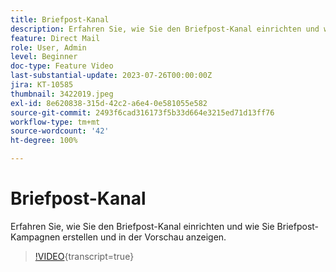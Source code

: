 ```yaml
---
title: Briefpost-Kanal
description: Erfahren Sie, wie Sie den Briefpost-Kanal einrichten und wie Sie Briefpost-Kampagnen erstellen und in der Vorschau anzeigen.
feature: Direct Mail
role: User, Admin
level: Beginner
doc-type: Feature Video
last-substantial-update: 2023-07-26T00:00:00Z
jira: KT-10585
thumbnail: 3422019.jpeg
exl-id: 8e620838-315d-42c2-a6e4-0e581055e582
source-git-commit: 2493f6cad316173f5b33d664e3215ed71d13ff76
workflow-type: tm+mt
source-wordcount: '42'
ht-degree: 100%

---
```


# Briefpost-Kanal

Erfahren Sie, wie Sie den Briefpost-Kanal einrichten und wie Sie Briefpost-Kampagnen erstellen und in der Vorschau anzeigen.

>[!VIDEO](https://video.tv.adobe.com/v/3422019/?learn=on){transcript=true}
